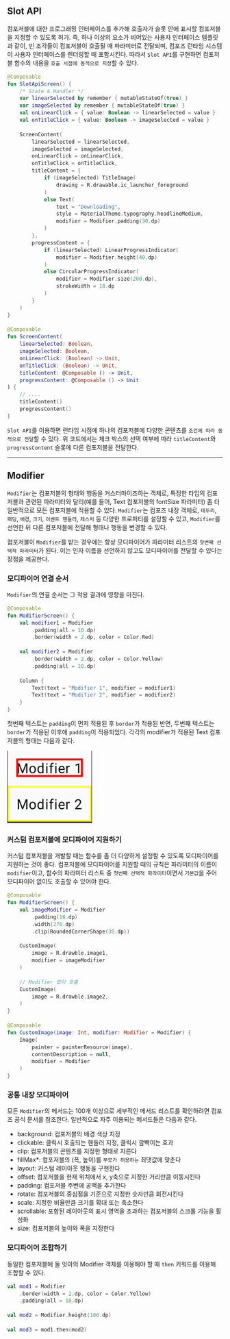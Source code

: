 
## Slot API
컴포저블에 대한 프로그래밍 인터페이스를 추가해 호출자가 슬롯 안에 표시할 컴포저블을 지정할 수 있도록 허가. 즉, 하나 이상의 요소가 비어있는 사용자 인터페이스 템플릿과 같이, 빈 조각들이 컴포저블이 호출될 때 파라미터로 전달되며, 컴포즈 런타임 시스템이 사용자 인터페이스를 렌더링할 때 포함시킨다. 따라서 `Slot API`를 구현하면 컴포저블 함수의 내용을 `호출 시점에 동적으로 지정`할 수 있다.

```kotlin
@Composable
fun SlotApiScreen() {
    /* State & Handler */
    var linearSelected by remember { mutableStateOf(true) }
    var imageSelected by remember { mutableStateOf(true) }
    val onLinearClick = { value: Boolean -> linearSelected = value }
    val onTitleClick = { value: Boolean -> imageSelected = value }

    ScreenContent(
        linearSelected = linearSelected,
        imageSelected = imageSelected,
        onLinearClick = onLinearClick,
        onTitleClick = onTitleClick,
        titleContent = {
            if (imageSelected) TitleImage(
	            drawing = R.drawable.ic_launcher_foreground
            )
            else Text(
                text = "Downloading",
                style = MaterialTheme.typography.headlineMedium,
                modifier = Modifier.padding(30.dp)
            )
        },
        progressContent = {
            if (linearSelected) LinearProgressIndicator(
	            modifier = Modifier.height(40.dp)
	        )
            else CircularProgressIndicator(
	            modifier = Modifier.size(200.dp),
	            strokeWidth = 18.dp
			)
        }
    )
}

@Composable
fun ScreenContent(
    linearSelected: Boolean,
    imageSelected: Boolean,
    onLinearClick: (Boolean) -> Unit,
    onTitleClick: (Boolean) -> Unit,
    titleContent: @Composable () -> Unit,
    progressContent: @Composable () -> Unit
) {
	// ....
	titleContent()
	progressContent()
}
```

`Slot API`를 이용하면 런타임 시점에 하나의 컴포저블에 다양한 콘텐츠를 `조건에 따라 동적으로 전달`할 수 있다. 위 코드에서는 체크 박스의 선택 여부에 따라 `titleContent`와 `progressContent` 슬롯에 다른 컴포저블을 전달한다. 

---

## Modifier
`Modifier`는 컴포저블의 형태와 행동을 커스터마이즈하는 객체로, 특정한 타입의 컴포저블과 관련된 파라미터와 달리(예를 들어, Text 컴포저블의 fontSize 파라미터) 좀 더 일반적으로 모든 컴포저블에 적용할 수 있다. `Modifier`는 컴포즈 내장 객체로, `테두리`, `패딩`, `배경`, `크기`, `이벤트 핸들러`, `제스처` 등 다양한 프로퍼티를 설정할 수 있고, `Modifier`를 선언한 뒤 다른 컴포저블에 전달해 형태나 행동을 변경할 수 있다.

컴포저블이 `Modifier`를 받는 경우에는 항상 모디파이어가 파라미터 리스트의 `첫번째 선택적 파라미터`가 된다. 이는 인자 이름을 선언하지 않고도 모디파이어를 전달할 수 있다는 장점을 제공한다.

### 모디파이어 연결 순서
`Modifier`의 연결 순서는 그 적용 결과에 영향을 미친다.

```kotlin
@Composable
fun ModifierScreen() {
    val modifier1 = Modifier
        .padding(all = 10.dp)
        .border(width = 2.dp, color = Color.Red)

    val modifier2 = Modifier
        .border(width = 2.dp, color = Color.Yellow)
        .padding(all = 10.dp)

    Column {
        Text(text = "Modifier 1", modifier = modifier1)
        Text(text = "Modifier 2", modifier = modifier2)
    }
}
```

첫번째 텍스트는 `padding`이 먼저 적용된 후 `border`가 적용된 반면, 두번째 텍스트는 `border`가 적용된 이후에 `padding`이 적용되었다. 각각의 modifier가 적용된 Text 컴포저블의 형태는 다음과 같다.

![](images/android/modifier.png)


### 커스텀 컴포저블에 모디파이어 지원하기
커스텀 컴포저블을 개발할 때는 함수를 좀 더 다양하게 설정할 수 있도록 모디파이어를 지원하는 것이 좋다. 컴포저블에 모디파이어를 지원할 때의 규칙은 파라미터의 이름이 `modifier`이고, 함수의 파라미터 리스트 중 `첫번째 선택적 파라미터`이면서 `기본값`을 주어 모디파이어 없이도 호출할 수 있어야 한다.

```kotlin
@Composable
fun ModifierScreen() {
	val imageModifier = Modifier
		.padding(16.dp)
		.width(270.dp)
		.clip(RoundedCornerShape(30.dp))

	CustomImage(
		image = R.drawble.image1,
		modifier = imageModifier
	)

	// Modifier 없이 호출
	CustomImage(
		image = R.drawble.image2,
	)
}

@Composable
fun CustomImage(image: Int, modifier: Modifier = Modifier) {
	Image(
		painter = painterResource(image),
		contentDescription = null,
		modifier = Modifier
	)
}
```

### 공통 내장 모디파이어
모든 `Modifier`의 메서드는 100개 이상으로 세부적인 메서드 리스트를 확인하려면 컴포즈 공식 문서를 참조한다. 일반적으로 자주 이용되는 메서드들은 다음과 같다.
- background: 컴포저블의 배경 색상 지정
- clickable: 클릭시 호출되는 핸들러 지정, 클릭시 깜빡이는 효과
- clip: 컴포저블의 콘텐츠를 지정한 형태로 자른다
- fillMax*: 컴포저블의 (폭, 높이)를 `부모가 허용하는` 최댓값에 맞춘다
- layout: 커스텀 레이아웃 행동을 구현한다
- offset: 컴포저블을 현재 위치에서 x, y축으로 지정한 거리만큼 이동시킨다
- padding: 컴포저블 주변에 공백을 추가한다
- rotate: 컴포저블의 중심점을 기준으로 지정한 숫자만큼 회전시킨다
- scale: 지정한 비율만큼 크기를 확대 또는 축소한다
- scrollable: 포함된 레이아웃의 표시 영역을 초과하는 컴포저블의 스크롤 기능을 활성화
- size: 컴포저블의 높이와 폭을 지정한다

### 모디파이어 조합하기
동일한 컴포저블에 둘 잇아의 Modifier 객체를 이용해야 할 때 `then` 키워드를 이용해 조합할 수 있다.

```kotlin
val mod1 = Modifier
	.border(width = 2.dp, color = Color.Yellow)
	.padding(all = 10.dp)

val mod2 = Modifier.height(100.dp)

val mod3 = mod1.then(mod2)
```
